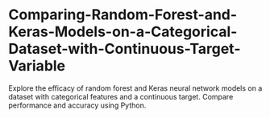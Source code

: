 # Comparing-Random-Forest-and-Keras-Models-on-a-Categorical-Dataset-with-Continuous-Target-Variable
Explore the efficacy of random forest and Keras neural network models on a dataset with categorical features and a continuous target. Compare performance and accuracy using Python. 
